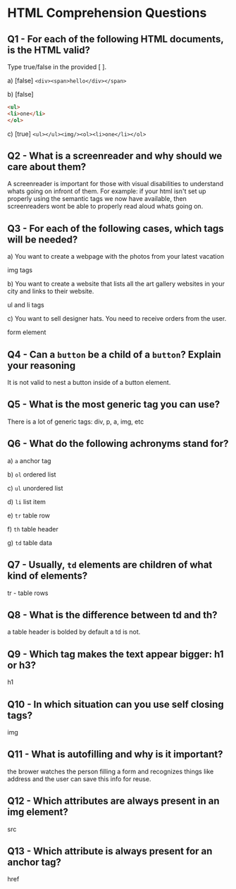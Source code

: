 # HTML Comprehension Questions

## Q1 - For each of the following HTML documents, is the HTML valid?

Type true/false in the provided [ ].

a) [false] `<div><span>hello</div></span>`

b) [false]

```html
<ul>
<li>one</li>
</ol>
```

c) [true] `<ul></ul><img/><ol><li>one</li></ol>`


## Q2 - What is a screenreader and why should we care about them?

A screenreader is important for those with visual disabilities to understand whats going on infront of them. For example: if your html isn't set up properly using the semantic tags we now have available, then screenreaders wont be able to properly read aloud whats going on.

## Q3 - For each of the following cases, which tags will be needed?

a) You want to create a webpage with the photos from your latest vacation

img tags

b) You want to create a website that lists all the art gallery websites in your city and links to their website.

ul and li tags

c) You want to sell designer hats. You need to receive orders from the user.

form element 

## Q4 - Can a `button` be a child of a `button`? Explain your reasoning

It is not valid to nest a button inside of a button element.

## Q5 - What is the most generic tag you can use?

There is a lot of generic tags: div, p, a, img, etc

## Q6 - What do the following achronyms stand for?

a) `a` anchor tag

b) `ol` ordered list

c) `ul` unordered list

d) `li` list item 

e) `tr` table row

f) `th` table header

g) `td` table data 

## Q7 - Usually, `td` elements are children of what kind of elements?

tr - table rows 

## Q8 - What is the difference between td and th?

a table header is bolded by default a td is not.

## Q9 - Which tag makes the text appear bigger: h1 or h3?

h1 

## Q10 - In which situation can you use self closing tags?

img 

## Q11 - What is autofilling and why is it important?

the brower watches the person filling a form and recognizes things like address and the user can save this info for reuse.

## Q12 - Which attributes are always present in an img element?

src

## Q13 - Which attribute is always present for an anchor tag?

href
